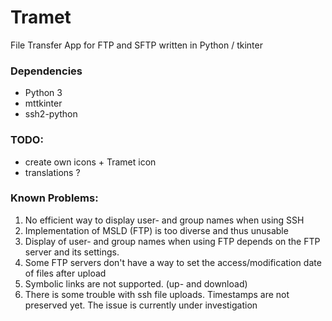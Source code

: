 # Tramet
File Transfer App for FTP and SFTP written in Python / tkinter

### Dependencies
* Python 3
* mttkinter
* ssh2-python

### TODO:
* create own icons + Tramet icon
* translations ?

### Known Problems:
1. No efficient way to display user- and group names when using SSH
2. Implementation of MSLD (FTP) is too diverse and thus unusable
3. Display of user- and group names when using FTP depends on the FTP server and its settings.
4. Some FTP servers don't have a way to set the access/modification date of files after upload
5. Symbolic links are not supported. (up- and download)
6. There is some trouble with ssh file uploads. Timestamps are not preserved yet. The issue is currently under investigation